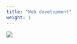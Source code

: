 ```yaml
---
title: "Web development"
weight: 1
---
```


![](https://media1.giphy.com/media/kfR5iyQgmq7PoiFTAf/giphy.gif)
